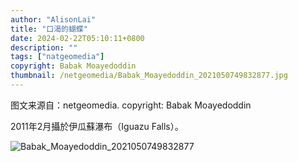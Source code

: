 ```yaml
---
author: "AlisonLai"
title: "口渴的蝴蝶"
date: 2024-02-22T05:10:11+0800
description: ""
tags: ["natgeomedia"]
copyright: Babak Moayedoddin
thumbnail: /netgeomedia/Babak_Moayedoddin_2021050749832877.jpg
---
```

图文来源自：netgeomedia.  copyright: Babak Moayedoddin

2011年2月攝於伊瓜蘇瀑布（Iguazu Falls）。

![Babak_Moayedoddin_2021050749832877](/netgeomedia/Babak_Moayedoddin_2021050749832877.jpg)